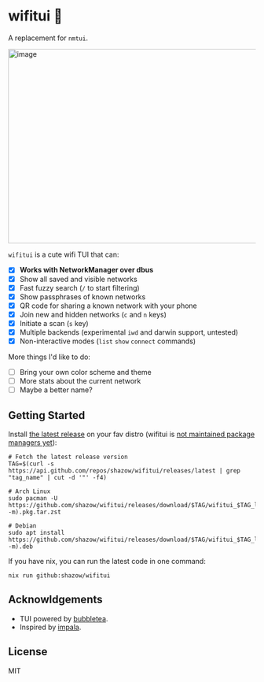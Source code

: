 # wifitui 🫣

A replacement for `nmtui`.

<img width="821.5" height="395.5" alt="image" src="https://github.com/user-attachments/assets/0982a201-0b41-4c52-a80e-7cf24915c763" />

`wifitui` is a cute wifi TUI that can:
- [x] **Works with NetworkManager over dbus**
- [x] Show all saved and visible networks
- [x] Fast fuzzy search (`/` to start filtering)
- [x] Show passphrases of known networks
- [x] QR code for sharing a known network with your phone
- [x] Join new and hidden networks (`c` and `n` keys)
- [x] Initiate a scan (`s` key)
- [x] Multiple backends (experimental `iwd` and darwin support, untested)
- [x] Non-interactive modes (`list` `show` `connect` commands)

More things I'd like to do:
- [ ] Bring your own color scheme and theme
- [ ] More stats about the current network
- [ ] Maybe a better name?

## Getting Started

Install [the latest release](https://github.com/shazow/wifitui/releases/) on your fav distro (wifitui is [not maintained package managers yet](https://github.com/shazow/wifitui/issues/48)):

```shell
# Fetch the latest release version
TAG=$(curl -s https://api.github.com/repos/shazow/wifitui/releases/latest | grep "tag_name" | cut -d '"' -f4)

# Arch Linux
sudo pacman -U https://github.com/shazow/wifitui/releases/download/$TAG/wifitui_$TAG_linux_$(uname -m).pkg.tar.zst

# Debian
sudo apt install https://github.com/shazow/wifitui/releases/download/$TAG/wifitui_$TAG_linux_$(uname -m).deb
```


If you have nix, you can run the latest code in one command:

```
nix run github:shazow/wifitui
```


## Acknowldgements

- TUI powered by [bubbletea](https://github.com/charmbracelet/bubbletea).
- Inspired by [impala](https://github.com/pythops/impala).

## License

MIT
